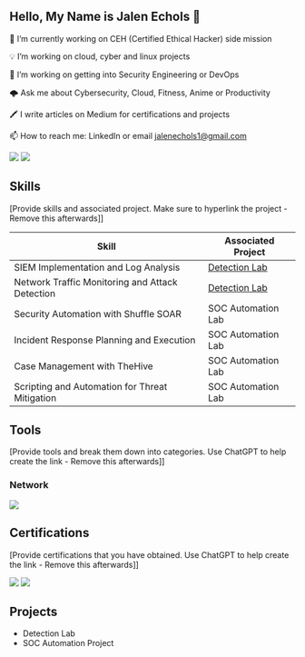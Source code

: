 ##   Hello, My Name is Jalen Echols 👋



🚧 I’m currently working on CEH (Certified Ethical Hacker) side mission

💡 I’m working on cloud, cyber  and linux projects

📍 I’m working on getting into Security Engineering or DevOps

🌩 Ask me about Cybersecurity, Cloud, Fitness, Anime or Productivity

🖍 I write articles on Medium for certifications and projects

📫 How to reach me: LinkedIn or email jalenechols1@gmail.com



<a href="https://www.linkedin.com/in/jalen-echols/"><img src="https://img.shields.io/badge/-LinkedIn-0072b1?&style=for-the-badge&logo=linkedin&logoColor=white" /></a>
<a href="https://medium.com/@JalenEchols/"><img src="https://img.shields.io/badge/-Medium-00ab6c?&style=for-the-badge&logo=medium&logoColor=white" /></a>


## Skills
[Provide skills and associated project. Make sure to hyperlink the project - Remove this afterwards]]

| Skill                                         | Associated Project         |
|-----------------------------------------------|----------------------------|
| SIEM Implementation and Log Analysis          | <a href="https://google.com">Detection Lab</a>|
| Network Traffic Monitoring and Attack Detection | <a href="https://google.com">Detection Lab</a>|
| Security Automation with Shuffle SOAR         | SOC Automation Lab|
| Incident Response Planning and Execution      | SOC Automation Lab|
| Case Management with TheHive                  | SOC Automation Lab|
| Scripting and Automation for Threat Mitigation | SOC Automation Lab|

## Tools
[Provide tools and break them down into categories. Use ChatGPT to help create the link - Remove this afterwards]]

### Network
<div>
    <img src="https://img.shields.io/badge/-Wireshark-1679A7?&style=for-the-badge&logo=Wireshark&logoColor=white" />
  
</div>


## Certifications
[Provide certifications that you have obtained. Use ChatGPT to help create the link - Remove this afterwards]]
<div>
<img src="https://img.shields.io/badge/-Security%2B-FF0000?&style=for-the-badge&logo=CompTIA&logoColor=white" />
<img src="https://img.shields.io/badge/-Network%2B-007ACC?&style=for-the-badge&logo=CompTIA&logoColor=white" />
</div>

## Projects
- Detection Lab
- SOC Automation Project
